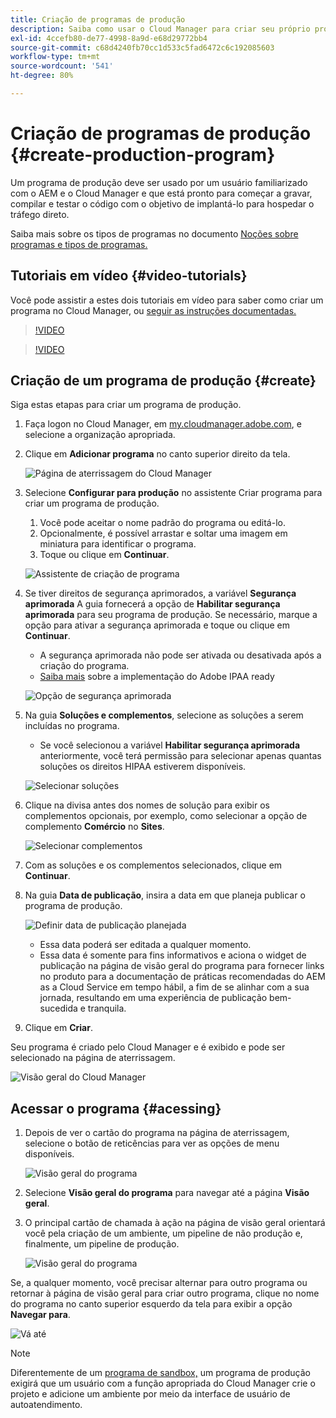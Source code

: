```yaml
---
title: Criação de programas de produção
description: Saiba como usar o Cloud Manager para criar seu próprio programa de produção para hospedar o tráfego direto.
exl-id: 4ccefb80-de77-4998-8a9d-e68d29772bb4
source-git-commit: c68d4240fb70cc1d533c5fad6472c6c192085603
workflow-type: tm+mt
source-wordcount: '541'
ht-degree: 80%

---
```



# Criação de programas de produção {#create-production-program}

Um programa de produção deve ser usado por um usuário familiarizado com o AEM e o Cloud Manager e que está pronto para começar a gravar, compilar e testar o código com o objetivo de implantá-lo para hospedar o tráfego direto.

Saiba mais sobre os tipos de programas no documento [Noções sobre programas e tipos de programas.](program-types.md)

## Tutoriais em vídeo {#video-tutorials}

Você pode assistir a estes dois tutoriais em vídeo para saber como criar um programa no Cloud Manager, ou [seguir as instruções documentadas.](#create)

>[!VIDEO](https://video.tv.adobe.com/v/334953)

>[!VIDEO](https://video.tv.adobe.com/v/334954)

## Criação de um programa de produção {#create}

Siga estas etapas para criar um programa de produção.

1. Faça logon no Cloud Manager, em [my.cloudmanager.adobe.com](https://my.cloudmanager.adobe.com/), e selecione a organização apropriada.

1. Clique em **Adicionar programa** no canto superior direito da tela.

   ![Página de aterrissagem do Cloud Manager](assets/log-in.png)

1. Selecione **Configurar para produção** no assistente Criar programa para criar um programa de produção.

   1. Você pode aceitar o nome padrão do programa ou editá-lo.
   1. Opcionalmente, é possível arrastar e soltar uma imagem em miniatura para identificar o programa.
   1. Toque ou clique em **Continuar**.

   ![Assistente de criação de programa](assets/create-production-program.png)

1. Se tiver direitos de segurança aprimorados, a variável **Segurança aprimorada** A guia fornecerá a opção de **Habilitar segurança aprimorada** para seu programa de produção. Se necessário, marque a opção para ativar a segurança aprimorada e toque ou clique em **Continuar**.

   * A segurança aprimorada não pode ser ativada ou desativada após a criação do programa.
   * [Saiba mais](https://www.adobe.com/go/hipaa-ready) sobre a implementação do Adobe IPAA ready

   ![Opção de segurança aprimorada](assets/create-production-program-enhanced.png)

1. Na guia **Soluções e complementos**, selecione as soluções a serem incluídas no programa.

   * Se você selecionou a variável **Habilitar segurança aprimorada** anteriormente, você terá permissão para selecionar apenas quantas soluções os direitos HIPAA estiverem disponíveis.

   ![Selecionar soluções](assets/setup-prod-select.png)

1. Clique na divisa antes dos nomes de solução para exibir os complementos opcionais, por exemplo, como selecionar a opção de complemento **Comércio** no **Sites**.

   ![Selecionar complementos](assets/setup-prod-commerce.png)

1. Com as soluções e os complementos selecionados, clique em **Continuar**.

1. Na guia **Data de publicação**, insira a data em que planeja publicar o programa de produção.

   ![Definir data de publicação planejada](assets/setup-go-live.png)

   * Essa data poderá ser editada a qualquer momento.
   * Essa data é somente para fins informativos e aciona o widget de publicação na página de visão geral do programa para fornecer links no produto para a documentação de práticas recomendadas do AEM as a Cloud Service em tempo hábil, a fim de se alinhar com a sua jornada, resultando em uma experiência de publicação bem-sucedida e tranquila.

1. Clique em **Criar**.

Seu programa é criado pelo Cloud Manager e é exibido e pode ser selecionado na página de aterrissagem.

![Visão geral do Cloud Manager](assets/navigate-cm.png)

## Acessar o programa {#acessing}

1. Depois de ver o cartão do programa na página de aterrissagem, selecione o botão de reticências para ver as opções de menu disponíveis.

   ![Visão geral do programa](assets/program-overview.png)

1. Selecione **Visão geral do programa** para navegar até a página **Visão geral**.

1. O principal cartão de chamada à ação na página de visão geral orientará você pela criação de um ambiente, um pipeline de não produção e, finalmente, um pipeline de produção.

   ![Visão geral do programa](assets/set-up-prod5.png)

Se, a qualquer momento, você precisar alternar para outro programa ou retornar à página de visão geral para criar outro programa, clique no nome do programa no canto superior esquerdo da tela para exibir a opção **Navegar para**.

![Vá até](assets/create-program-a1.png)

>[!NOTE]
>
>Diferentemente de um [programa de sandbox,](introduction-sandbox-programs.md#auto-creation) um programa de produção exigirá que um usuário com a função apropriada do Cloud Manager crie o projeto e adicione um ambiente por meio da interface de usuário de autoatendimento.
